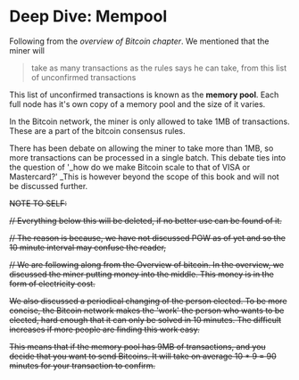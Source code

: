 # Deep Dive: Mempool

Following from the _overview of Bitcoin chapter_. We mentioned that the miner will

> take as many transactions as the rules says he can take, from this list of unconfirmed transactions

This list of unconfirmed transactions is known as the **memory pool**. Each full node has it's own copy of a memory pool and the size of it varies.

In the Bitcoin network, the miner is only allowed to take 1MB of transactions. These are a part of the bitcoin consensus rules.

There has been debate on allowing the miner to take more than 1MB, so more transactions can be processed in a single batch. This debate ties into the question of '\_how do we make Bitcoin scale to that of VISA or Mastercard?' \_This is however beyond the scope of this book and will not be discussed further.

~~NOTE TO SELF:~~

~~// Everything below this will be deleted, if no better use can be found of it.~~

~~// The reason is because, we have not discussed POW as of yet and so the 10 minute interval may confuse the reader,~~

~~// We are following along from the Overview of bitcoin. In the overview, we discussed the miner putting money into the middle. This money is in the form of electricity cost.~~

~~We also discussed a periodical changing of the person elected. To be more concise, the Bitcoin network makes the 'work' the person who wants to be elected, hard enough that it can only be solved in 10 minutes. The difficult increases if more people are finding this work easy.~~

~~This means that if the memory pool has 9MB of transactions, and you decide that you want to send Bitcoins. It will take on average 10 \* 9 = 90 minutes for your transaction to confirm.~~

